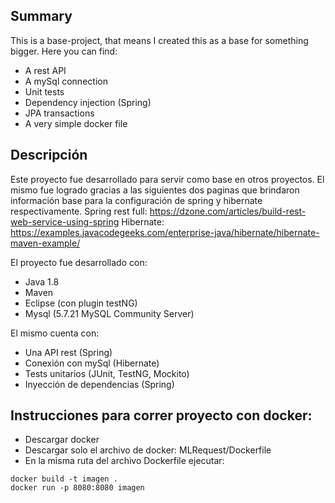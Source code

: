## Summary
This is a base-project, that means I created this as a base for something bigger. Here you can find:
* A rest API
* A mySql connection
* Unit tests
* Dependency injection (Spring)
* JPA transactions
* A very simple docker file

## Descripción
Este proyecto fue desarrollado para servir como base en otros proyectos. El mismo fue logrado gracias a las siguientes dos paginas que brindaron información base para la configuración de spring y hibernate respectivamente.
Spring rest full: https://dzone.com/articles/build-rest-web-service-using-spring
Hibernate: https://examples.javacodegeeks.com/enterprise-java/hibernate/hibernate-maven-example/


El proyecto fue desarrollado con:
* Java 1.8
* Maven
* Eclipse (con plugin testNG)
* Mysql (5.7.21 MySQL Community Server)

El mismo cuenta con:
* Una API rest (Spring)
* Conexión con mySql (Hibernate)
* Tests unitarios (JUnit, TestNG, Mockito)
* Inyección de dependencias (Spring)

## Instrucciones para correr proyecto con docker:
* Descargar docker
* Descargar solo el archivo de docker: MLRequest/Dockerfile
* En la misma ruta del archivo Dockerfile ejecutar:
```
docker build -t imagen .
docker run -p 8080:8080 imagen
```
